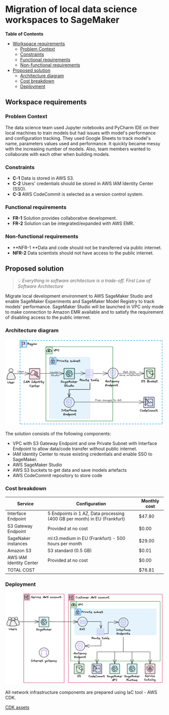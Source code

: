 # Migration of local data science workspaces to SageMaker
**Table of Contents**

- [Workspace requirements](#workspace-requirements)
  * [Problem Context](#problem-context)
  * [Constraints](#constraints)
  * [Functional requirements](#functional-requirements)
  * [Non-functional requirements](#non-functional-requirements)
- [Proposed solution](#proposed-solution)
  * [Architecture diagram](#architecture-diagram)
  * [Cost breakdown](#cost-breakdown)
  * [Deployment](#deployment)


## Workspace requirements

### Problem Context
The data science team used Jupyter notebooks and PyCharm IDE on their local machines to train models but had issues with model's performance and configuration tracking. They used Google Sheets to track model's name, parameters values used and performance. It quickly became messy with the increasing number of models. Also, team members wanted to collaborate with each other when building models.

### Constraints
- **C-1** Data is stored in AWS S3.
- **C-2** Users' credentials should be stored in AWS IAM Identity Center (SSO).
- **C-3** AWS CodeCommit is selected as a version control system.

### Functional requirements
- **FR-1** Solution provides collaborative development.
- **FR-2** Solution can be integrated/expanded with AWS EMR.

### Non-functional requirements
- **NFR-1 **Data and code should not be transferred via public internet.
- **NFR-2** Data scientists should not have access to the public internet.

## Proposed solution

> 💡 *Everything in software architecture is a trade-off. First Law of Software Architecture*

Migrate local development environment to AWS SageMaker Studio and enable SageMaker Experiments and SageMaker Model Registry to track models' performance.
SageMaker Studio will be launched in VPC only mode to make connection to Amazon EMR available and to satisfy the requirement of disabling access to the public internet.

### Architecture diagram

![Architecture diagram](images/Architecture_diagram.png)

The solution consists of the following components:
- VPC with S3 Gateway Endpoint and one Private Subnet with Interface Endpoint to allow data/code transfer without public internet.
- IAM Identity Center to reuse existing credentials and enable SSO to SageMaker.
- AWS SageMaker Studio
- AWS S3 buckets to get data and save models artefacts
- AWS CodeCommit repository to store code

### Cost breakdown

| Service | Configuration | Monthly cost |
| --- | --- | --- |
| Interface Endpoint | 5 Endpoints in 1 AZ, Data processing (400 GB per month) in EU (Frankfurt) | $47.80 |
| S3 Gateway Endpoint | Provided at no cost | $0.00 |
| SageNaker instances | ml.t3.medium in EU (Frankfurt) - 500 hours per month | $29.00 |
| Amazon S3 | S3 standard (0.5 GB)| $0.01 |
| AWS IAM Identity Center | Provided at no cost  | $0.00 |
|TOTAL COST |  | $76.81 |

### Deployment

![Network diagram](images/Network_diagram.png)

All network infrastructure components are prepared using IaC tool - AWS CDK.

[CDK assets](cdk-assets/) 